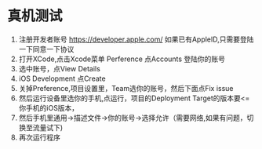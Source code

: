 # 真机测试

1. 注册开发者账号
https://developer.apple.com/
如果已有AppleID,只需要登陆一下同意一下协议
2. 打开XCode,点击Xcode菜单 Perference
  点Accounts
  登陆你的账号
3. 选中账号，点View Details
4. iOS Development 点Create
5. 关掉Preference,项目设置里，Team选你的账号，然后下面点Fix issue
6. 然后运行设备里选你的手机,点运行，项目的Deployment Target的版本要<=你手机的iOS版本，
7. 然后手机里通用->描述文件->你的账号->选择允许（需要网络,如果有问题，切换至流量试下)
8. 再次运行程序